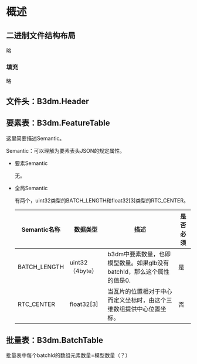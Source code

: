 # 概述



## 二进制文件结构布局

略

### 填充

略

## 文件头：B3dm.Header



## 要素表：B3dm.FeatureTable

这里简要描述Semantic。

Semantic：可以理解为要素表头JSON的规定属性。

- 要素Semantic

    无。

- 全局Semantic

    有两个，uint32类型的BATCH_LENGTH和float32[3]类型的RTC_CENTER。

    | Semantic名称 | 数据类型        | 描述                                                         | 是否必须 |
    | ------------ | --------------- | ------------------------------------------------------------ | -------- |
    | BATCH_LENGTH | uint32（4byte） | b3dm中要素数量，也即模型数量。如果glb没有batchId，那么这个属性的值是0. | 是       |
    | RTC_CENTER   | float32[3]      | 当瓦片的位置相对于中心而定义坐标时，由这个三维数组提供中心位置坐标。 | 否       |

    

## 批量表：B3dm.BatchTable

批量表中每个batchId的数组元素数量=模型数量（？）

